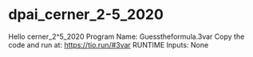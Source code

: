 # dpai_cerner_2-5_2020

Hello cerner_2^5_2020
Program Name: Guesstheformula.3var
Copy the code and run at: https://tio.run/#3var
RUNTIME Inputs: None
